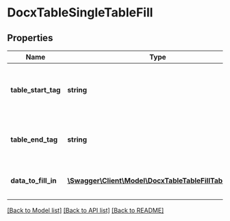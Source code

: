 # DocxTableSingleTableFill

## Properties
Name | Type | Description | Notes
------------ | ------------- | ------------- | -------------
**table_start_tag** | **string** | Start tag that delineates the beginning of the table | [optional] 
**table_end_tag** | **string** | End tag that delineates the end of the table | [optional] 
**data_to_fill_in** | [**\Swagger\Client\Model\DocxTableTableFillTableRow[]**](DocxTableTableFillTableRow.md) | Data set to populate the table with | [optional] 

[[Back to Model list]](../README.md#documentation-for-models) [[Back to API list]](../README.md#documentation-for-api-endpoints) [[Back to README]](../README.md)


